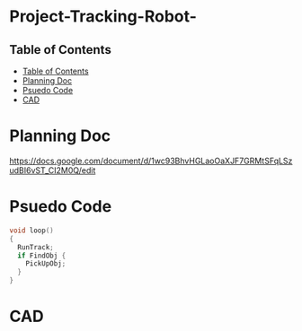 # Project-Tracking-Robot-

## Table of Contents
* [Table of Contents](#Table-of-Contents)
* [Planning Doc](#Planning-Doc)
* [Psuedo Code](#Psuedo-Code)
* [CAD](#CAD)

# Planning Doc
https://docs.google.com/document/d/1wc93BhvHGLaoOaXJF7GRMtSFqLSzudBI6vST_CI2M0Q/edit

# Psuedo Code

```C++
void loop()
{
  RunTrack;
  if FindObj {
    PickUpObj;
  }
}

```

# CAD 

